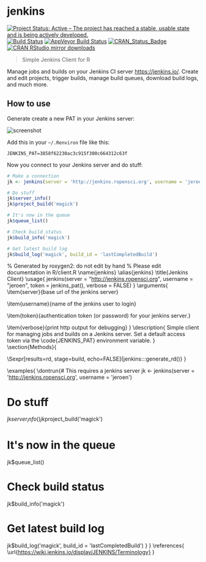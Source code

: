 # jenkins

[![Project Status: Active – The project has reached a stable, usable state and is being actively developed.](http://www.repostatus.org/badges/latest/active.svg)](http://www.repostatus.org/#active)
[![Build Status](https://travis-ci.org/ropensci/jenkins.svg?branch=master)](https://travis-ci.org/ropensci/jenkins)
[![AppVeyor Build Status](https://ci.appveyor.com/api/projects/status/github/ropensci/jenkins?branch=master&svg=true)](https://ci.appveyor.com/project/jeroen/jenkins)
[![CRAN_Status_Badge](http://www.r-pkg.org/badges/version/jenkins)](http://cran.r-project.org/package=jenkins)
[![CRAN RStudio mirror downloads](http://cranlogs.r-pkg.org/badges/jenkins)](http://cran.r-project.org/web/packages/jenkins/index.html)

> Simple Jenkins Client for R

Manage jobs and builds on your Jenkins CI server <https://jenkins.io/>. 
Create and edit projects, trigger builds, manage build queues, download build
logs, and much more.

## How to use

Generate create a new PAT in your Jenkins server:

![screenshot](https://user-images.githubusercontent.com/216319/58768185-60142680-8597-11e9-9e5d-1c05798f59ec.png)

Add this in your `~/.Renviron` file like this:

```
JENKINS_PAT=3858f62230ac3c915f300c664312c63f
```

Now you connect to your Jenkins server and do stuff:

```r
# Make a connection
jk <- jenkins(server = 'http://jenkins.ropensci.org', username = 'jeroen')

# Do stuff
jk$server_info()
jk$project_build('magick')

# It's now in the queue
jk$queue_list()

# Check build status
jk$build_info('magick')

# Get latest build log
jk$build_log('magick', build_id = 'lastCompletedBuild')
```
% Generated by roxygen2: do not edit by hand
% Please edit documentation in R/client.R
\name{jenkins}
\alias{jenkins}
\title{Jenkins Client}
\usage{
jenkins(server = "http://jenkins.ropensci.org", username = "jeroen",
  token = jenkins_pat(), verbose = FALSE)
}
\arguments{
\item{server}{base url of the jenkins server}

\item{username}{name of the jenkins user to login}

\item{token}{authentication token (or password) for your jenkins server.}

\item{verbose}{print http output for debugging}
}
\description{
Simple client for managing jobs and builds on a Jenkins server. Set a
default access token via the \code{JENKINS_PAT} environment variable.
}
\section{Methods}{

\Sexpr[results=rd, stage=build, echo=FALSE]{jenkins:::generate_rd()}
}

\examples{
\dontrun{# This requires a jenkins server
jk <- jenkins(server = 'http://jenkins.ropensci.org', username = 'jeroen')

# Do stuff
jk$server_info()
jk$project_build('magick')

# It's now in the queue
jk$queue_list()

# Check build status
jk$build_info('magick')

# Get latest build log
jk$build_log('magick', build_id = 'lastCompletedBuild')
}
}
\references{
\url{https://wiki.jenkins.io/display/JENKINS/Terminology}
}
